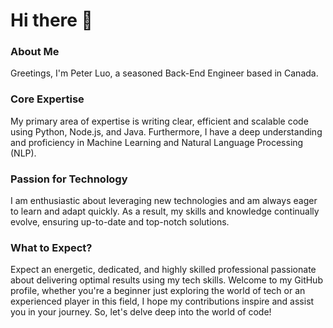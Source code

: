 # Hi there 👋

### About Me
Greetings, I'm Peter Luo, a seasoned Back-End Engineer based in Canada.
### Core Expertise
My primary area of expertise is writing clear, efficient and scalable code using Python, Node.js, and Java. Furthermore, I have a deep understanding and proficiency in Machine Learning and Natural Language Processing (NLP).
### Passion for Technology
I am enthusiastic about leveraging new technologies and am always eager to learn and adapt quickly. As a result, my skills and knowledge continually evolve, ensuring up-to-date and top-notch solutions.
### What to Expect?
Expect an energetic, dedicated, and highly skilled professional passionate about delivering optimal results using my tech skills.
Welcome to my GitHub profile, whether you're a beginner just exploring the world of tech or an experienced player in this field, I hope my contributions inspire and assist you in your journey.
So, let's delve deep into the world of code!
